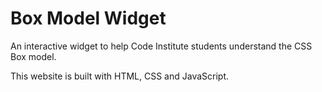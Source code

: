 # Box Model Widget

An interactive widget to help Code Institute students understand the CSS Box model. 

This website is built with HTML, CSS and JavaScript.